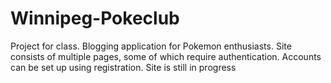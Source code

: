 # Winnipeg-Pokeclub
Project for class. Blogging application for Pokemon enthusiasts.
Site consists of multiple pages, some of which require authentication. Accounts can be set up using registration. Site is still in progress
